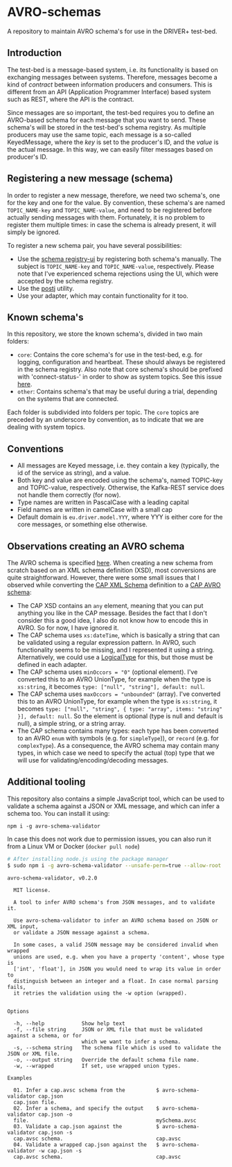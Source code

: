 # AVRO-schemas

A repository to maintain AVRO schema's for use in the DRIVER+ test-bed.

## Introduction

The test-bed is a message-based system, i.e. its functionality is based on exchanging messages between systems. Therefore, messages become a kind of _contract_ between information producers and consumers. This is different from an API (Application Programmer Interface) based system such as REST, where the API is the contract.

Since messages are so important, the test-bed requires you to define an AVRO-based schema for each message that you want to send. These schema's will be stored in the test-bed's schema registry. As multiple producers may use the same topic, each message is a so-called KeyedMessage, where the _key_ is set to the producer's ID, and the _value_ is the actual message. In this way, we can easily filter messages based on producer's ID.

## Registering a new message (schema)

In order to register a new message, therefore, we need two schema's, one for the key and one for the value. By convention, these schema's are named `TOPIC_NAME-key` and `TOPIC_NAME-value`, and need to be registered before actually sending messages with them. Fortunately, it is no problem to register them multiple times: in case the schema is already present, it will simply be ignored.

To register a new schema pair, you have several possibilities:

- Use the [schema registry-ui](http://localhost:3601/) by registering both schema's manually. The subject is `TOPIC_NAME-key` and `TOPIC_NAME-value`, respectively. Please note that I've experienced schema rejections using the UI, which were accepted by the schema registry.
- Use the [postj](npmjs.com/postj) utility.
- Use your adapter, which may contain functionality for it too.

## Known schema's

In this repository, we store the known schema's, divided in two main folders:

- `core`: Contains the core schema's for use in the test-bed, e.g. for logging, configuration and heartbeat. These should always be registered in the schema registry. Also note that core schema's should be prefixed with 'connect-status-' in order to show as system topics. See this issue [here](https://github.com/Landoop/kafka-topics-ui/issues/99).
- `other`: Contains schema's that may be useful during a trial, depending on the systems that are connected.

Each folder is subdivided into folders per topic. The `core` topics are preceded by an underscore by convention, as to indicate that we are dealing with system topics.

## Conventions

- All messages are Keyed message, i.e. they contain a key (typically, the id of the service as string), and a value.
- Both key and value are encoded using the schema's, named TOPIC-key and TOPIC-value, respectively. Otherwise, the Kafka-REST service does not handle them correctly (for now).
- Type names are written in PascalCase with a leading capital
- Field names are written in camelCase with a small cap
- Default domain is `eu.driver.model.YYY`, where YYY is either core for the core messages, or something else otherwise.

## Observations creating an AVRO schema

The AVRO schema is specified [here](https://avro.apache.org/docs/current/spec.html). When creating a new schema from scratch based on an XML schema definition (XSD), most conversions are quite straightforward. However, there were some small issues that I observed while converting the [CAP XML Schema](https://github.com/DRIVER-EU/node-test-bed-adapter/blob/master/data/cap/cap.xsd) definition to a [CAP AVRO schema](https://github.com/DRIVER-EU/node-test-bed-adapter/blob/master/data/cap/cap.avsc):

- The CAP XSD contains an `any` element, meaning that you can put anything you like in the CAP message. Besides the fact that I don't consider this a good idea, I also do not know how to encode this in AVRO. So for now, I have ignored it.
- The CAP schema uses `xs:dateTime`, which is basically a string that can be validated using a regular expression pattern. In AVRO, such functionality seems to be missing, and I represented it using a string. Alternatively, we could use a [LogicalType](https://avro.apache.org/docs/current/spec.html#Logical+Types) for this, but those must be defined in each adapter.
- The CAP schema uses `minOccors = "0"` (optional element). I've converted this to an AVRO UnionType, for example when the type is `xs:string`, it becomes `type: ["null", "string"], default: null`.
- The CAP schema uses `maxOccors = "unbounded"` (array). I've converted this to an AVRO UnionType, for example when the type is `xs:string`, it becomes `type: ["null", "string", { type: "array", items: "string" }], default: null`. So the element is optional (type is null and default is null), a simple string, or a string array.
- The CAP schema contains many types: each type has been converted to an AVRO `enum` with symbols (e.g. for `simpleType`)), or `record` (e.g. for `complexType`). As a consequence, the AVRO schema may contain many types, in which case we need to specify the actual (top) type that we will use for validating/encoding/decoding messages.

## Additional tooling

This repository also contains a simple JavaScript tool, which can be used to validate a schema against a JSON or XML message, and which can infer a schema too. You can install it using:

```console
npm i -g avro-schema-validator
```

In case this does not work due to permission issues, you can also run it from a Linux VM or Docker (`docker pull node`)

```bash
# After installing node.js using the package manager
$ sudo npm i -g avro-schema-validator --unsafe-perm=true --allow-root
```

```console
avro-schema-validator, v0.2.0

  MIT license.

  A tool to infer AVRO schema's from JSON messages, and to validate it.

  Use avro-schema-validator to infer an AVRO schema based on JSON or XML input,
  or validate a JSON message against a schema.

  In some cases, a valid JSON message may be considered invalid when wrapped
  unions are used, e.g. when you have a property 'content', whose type is
  ['int', 'float'], in JSON you would need to wrap its value in order to
  distinguish between an integer and a float. In case normal parsing fails,
  it retries the validation using the -w option (wrapped).


Options

  -h, --help            Show help text
  -f, --file string     JSON or XML file that must be validated against a schema, or for
                        which we want to infer a schema.
  -s, --schema string   The schema file which is used to validate the JSON or XML file.
  -o, --output string   Override the default schema file name.
  -w, --wrapped         If set, use wrapped union types.

Examples

  01. Infer a cap.avsc schema from the          $ avro-schema-validator cap.json
  cap.json file.
  02. Infer a schema, and specify the output    $ avro-schema-validator cap.json -o
  file.                                         mySchema.avsc
  03. Validate a cap.json against the           $ avro-schema-validator cap.json -s
  cap.avsc schema.                              cap.avsc
  04. Validate a wrapped cap.json against the   $ avro-schema-validator -w cap.json -s
  cap.avsc schema.                              cap.avsc
```
